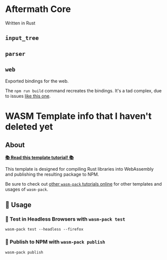 # Aftermath Core

Written in Rust

## `input_tree`

## `parser`

## `web`

Exported bindings for the web.

The `npm run build` command recreates the bindings. It's a tad complex, due to issues [like this one](https://github.com/rustwasm/wasm-pack/issues/642).

# WASM Template info that I haven't deleted yet

## About

[**📚 Read this template tutorial! 📚**][template-docs]

This template is designed for compiling Rust libraries into WebAssembly and
publishing the resulting package to NPM.

Be sure to check out [other `wasm-pack` tutorials online][tutorials] for other
templates and usages of `wasm-pack`.

[tutorials]: https://rustwasm.github.io/docs/wasm-pack/tutorials/index.html
[template-docs]: https://rustwasm.github.io/docs/wasm-pack/tutorials/npm-browser-packages/index.html

## 🚴 Usage

### 🔬 Test in Headless Browsers with `wasm-pack test`

```
wasm-pack test --headless --firefox
```

### 🎁 Publish to NPM with `wasm-pack publish`

```
wasm-pack publish
```
